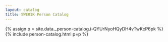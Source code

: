 ```yaml
---
layout: catalog
title: SWERIK Person Catalog
---
```

{% assign p = site.data._person-catalog.i-QYUrNyoHQyDH4vTwKcP6pk %}
{% include person-catalog.html p=p %}


